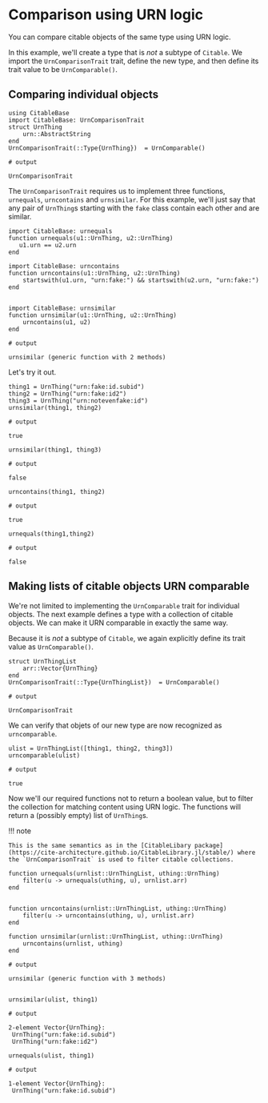 # Comparison using URN logic

You can compare citable objects of the same type using URN logic. 

In this example, we'll create a type that is *not* a subtype of `Citable`.  We import the `UrnComparisonTrait` trait, define the new type, and then define its trait value to be `UrnComparable()`.


## Comparing individual objects


```jldoctest citable
using CitableBase
import CitableBase: UrnComparisonTrait
struct UrnThing
    urn::AbstractString
end
UrnComparisonTrait(::Type{UrnThing})  = UrnComparable()

# output

UrnComparisonTrait
```

The `UrnComparisonTrait` requires us to implement three functions, `urnequals`, `urncontains` and `urnsimilar`.  For this example, we'll just say that any pair of `UrnThing`s starting with the `fake` class contain each other and are similar.

```jldoctest citable
import CitableBase: urnequals
function urnequals(u1::UrnThing, u2::UrnThing)
   u1.urn == u2.urn
end

import CitableBase: urncontains
function urncontains(u1::UrnThing, u2::UrnThing)
    startswith(u1.urn, "urn:fake:") && startswith(u2.urn, "urn:fake:")
end


import CitableBase: urnsimilar
function urnsimilar(u1::UrnThing, u2::UrnThing)
    urncontains(u1, u2)
end

# output

urnsimilar (generic function with 2 methods)
```

Let's try it out.


```jldoctest citable
thing1 = UrnThing("urn:fake:id.subid")
thing2 = UrnThing("urn:fake:id2")
thing3 = UrnThing("urn:notevenfake:id")
urnsimilar(thing1, thing2)

# output

true
```

```jldoctest citable
urnsimilar(thing1, thing3)

# output

false
```

```jldoctest citable
urncontains(thing1, thing2)

# output

true
```

```jldoctest citable
urnequals(thing1,thing2)

# output

false
```


## Making lists of citable objects URN comparable

We're not limited to implementing the `UrnComparable` trait for individual  objects.  The next example defines a type with a collection of citable objects.  We can make it URN comparable in exactly the same way.

Because it is *not* a subtype of `Citable`, we again explicitly define its trait value as `UrnComparable()`.

```jldoctest citable
struct UrnThingList
    arr::Vector{UrnThing}
end
UrnComparisonTrait(::Type{UrnThingList})  = UrnComparable()
 
# output

UrnComparisonTrait
```

We can verify that objets of our new type are now recognized as `urncomparable`.

```jldoctest citable
ulist = UrnThingList([thing1, thing2, thing3])
urncomparable(ulist)

# output

true
```

Now we'll our required functions not to return a boolean value, but to filter the collection for matching content
using URN logic. The functions will return a (possibly empty) list of `UrnThing`s.



!!! note

    This is the same semantics as in the [CitableLibary package](https://cite-architecture.github.io/CitableLibrary.jl/stable/) where  the `UrnComparisonTrait` is used to filter citable collections.
 
```jldoctest citable
function urnequals(urnlist::UrnThingList, uthing::UrnThing)
    filter(u -> urnequals(uthing, u), urnlist.arr)
end


function urncontains(urnlist::UrnThingList, uthing::UrnThing)
    filter(u -> urncontains(uthing, u), urnlist.arr)
end

function urnsimilar(urnlist::UrnThingList, uthing::UrnThing)
    urncontains(urnlist, uthing)
end

# output

urnsimilar (generic function with 3 methods)
```


```jldoctest citable

urnsimilar(ulist, thing1)

# output

2-element Vector{UrnThing}:
 UrnThing("urn:fake:id.subid")
 UrnThing("urn:fake:id2")
```

```jldoctest citable
urnequals(ulist, thing1)

# output

1-element Vector{UrnThing}:
 UrnThing("urn:fake:id.subid")
```